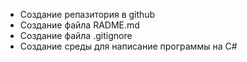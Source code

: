- Создание репазитория в github
- Создание файла RADME.md
- Создание файла .gitignore 
- Создание среды для написание программы на C#
